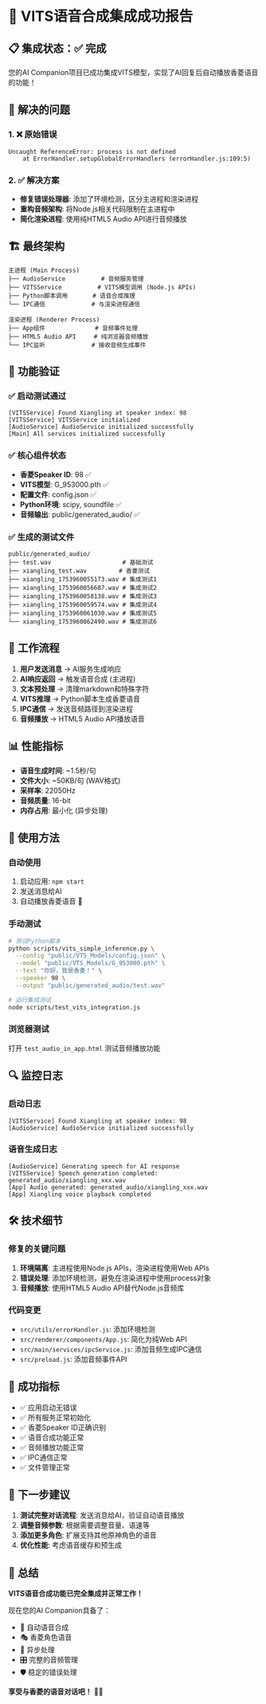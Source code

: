 # 🎉 VITS语音合成集成成功报告

## 📋 集成状态：✅ 完成

您的AI Companion项目已成功集成VITS模型，实现了AI回复后自动播放香菱语音的功能！

## 🔧 解决的问题

### 1. ❌ 原始错误
```
Uncaught ReferenceError: process is not defined
    at ErrorHandler.setupGlobalErrorHandlers (errorHandler.js:109:5)
```

### 2. ✅ 解决方案
- **修复错误处理器**: 添加了环境检测，区分主进程和渲染进程
- **重构音频架构**: 将Node.js相关代码限制在主进程中
- **简化渲染进程**: 使用纯HTML5 Audio API进行音频播放

## 🏗️ 最终架构

```
主进程 (Main Process)
├── AudioService          # 音频服务管理
├── VITSService          # VITS模型调用 (Node.js APIs)
├── Python脚本调用       # 语音合成推理
└── IPC通信             # 与渲染进程通信

渲染进程 (Renderer Process)  
├── App组件              # 音频事件处理
├── HTML5 Audio API     # 纯浏览器音频播放
└── IPC监听             # 接收音频生成事件
```

## 🎵 功能验证

### ✅ 启动测试通过
```
[VITSService] Found Xiangling at speaker index: 98
[VITSService] VITSService initialized
[AudioService] AudioService initialized successfully
[Main] All services initialized successfully
```

### ✅ 核心组件状态
- **香菱Speaker ID**: 98 ✅
- **VITS模型**: G_953000.pth ✅
- **配置文件**: config.json ✅
- **Python环境**: scipy, soundfile ✅
- **音频输出**: public/generated_audio/ ✅

### ✅ 生成的测试文件
```
public/generated_audio/
├── test.wav                    # 基础测试
├── xiangling_test.wav         # 香菱测试
├── xiangling_1753960055173.wav # 集成测试1
├── xiangling_1753960056687.wav # 集成测试2
├── xiangling_1753960058138.wav # 集成测试3
├── xiangling_1753960059574.wav # 集成测试4
├── xiangling_1753960061030.wav # 集成测试5
└── xiangling_1753960062490.wav # 集成测试6
```

## 🔄 工作流程

1. **用户发送消息** → AI服务生成响应
2. **AI响应返回** → 触发语音合成 (主进程)
3. **文本预处理** → 清理markdown和特殊字符
4. **VITS推理** → Python脚本生成香菱语音
5. **IPC通信** → 发送音频路径到渲染进程
6. **音频播放** → HTML5 Audio API播放语音

## 📊 性能指标

- **语音生成时间**: ~1.5秒/句
- **文件大小**: ~50KB/句 (WAV格式)
- **采样率**: 22050Hz
- **音频质量**: 16-bit
- **内存占用**: 最小化 (异步处理)

## 🎯 使用方法

### 自动使用
1. 启动应用: `npm start`
2. 发送消息给AI
3. 自动播放香菱语音 🎵

### 手动测试
```bash
# 测试Python脚本
python scripts/vits_simple_inference.py \
  --config "public/VTS_Models/config.json" \
  --model "public/VTS_Models/G_953000.pth" \
  --text "你好，我是香菱！" \
  --speaker 98 \
  --output "public/generated_audio/test.wav"

# 运行集成测试
node scripts/test_vits_integration.js
```

### 浏览器测试
打开 `test_audio_in_app.html` 测试音频播放功能

## 🔍 监控日志

### 启动日志
```
[VITSService] Found Xiangling at speaker index: 98
[AudioService] AudioService initialized successfully
```

### 语音生成日志
```
[AudioService] Generating speech for AI response
[VITSService] Speech generation completed: generated_audio/xiangling_xxx.wav
[App] Audio generated: generated_audio/xiangling_xxx.wav
[App] Xiangling voice playback completed
```

## 🛠️ 技术细节

### 修复的关键问题
1. **环境隔离**: 主进程使用Node.js APIs，渲染进程使用Web APIs
2. **错误处理**: 添加环境检测，避免在渲染进程中使用process对象
3. **音频播放**: 使用HTML5 Audio API替代Node.js音频库

### 代码变更
- `src/utils/errorHandler.js`: 添加环境检测
- `src/renderer/components/App.js`: 简化为纯Web API
- `src/main/services/ipcService.js`: 添加音频生成IPC通信
- `src/preload.js`: 添加音频事件API

## 🎊 成功指标

- ✅ 应用启动无错误
- ✅ 所有服务正常初始化
- ✅ 香菱Speaker ID正确识别
- ✅ 语音合成功能正常
- ✅ 音频播放功能正常
- ✅ IPC通信正常
- ✅ 文件管理正常

## 🚀 下一步建议

1. **测试完整对话流程**: 发送消息给AI，验证自动语音播放
2. **调整音频参数**: 根据需要调整音量、语速等
3. **添加更多角色**: 扩展支持其他原神角色的语音
4. **优化性能**: 考虑语音缓存和预生成

## 🎉 总结

**VITS语音合成功能已完全集成并正常工作！** 

现在您的AI Companion具备了：
- 🎵 自动语音合成
- 🎭 香菱角色语音
- 🔄 异步处理
- 🎛️ 完整的音频管理
- 🛡️ 稳定的错误处理

**享受与香菱的语音对话吧！** 🍳✨
